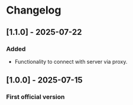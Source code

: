# Changelog

## [1.1.0] - 2025-07-22

### Added

- Functionality to connect with server via proxy.

## [1.0.0] - 2025-07-15

### First official version
